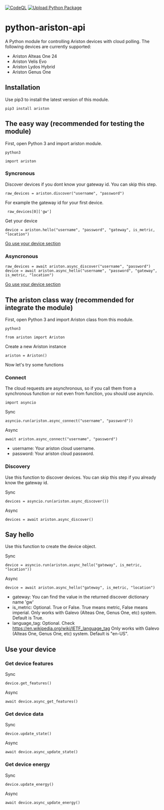 [![CodeQL](https://github.com/fustom/python-ariston-api/actions/workflows/codeql.yml/badge.svg)](https://github.com/fustom/python-ariston-api/actions/workflows/codeql.yml) [![Upload Python Package](https://github.com/fustom/python-ariston-api/actions/workflows/python-publish.yml/badge.svg)](https://github.com/fustom/python-ariston-api/actions/workflows/python-publish.yml)

# python-ariston-api
A Python module for controlling Ariston devices with cloud polling.
The following devices are currently supported:
- Ariston Alteas One 24
- Ariston Velis Evo
- Ariston Lydos Hybrid
- Ariston Genus One

## Installation
Use pip3 to install the latest version of this module.
```
pip3 install ariston
```

## The easy way (recommended for testing the module)
First, open Python 3 and import ariston module.
```
python3
```
```python3
import ariston
```
### Syncronous
Discover devices if you dont know your gateway id. You can skip this step.
```python3
raw_devices = ariston.discover("username", "password")
```
For example the gateway id for your first device.
```python3
 raw_devices[0]['gw']
```
Get your device
```python3
device = ariston.hello("username", "password", "gateway", is_metric, "location")
```
[Go use your device section](https://github.com/fustom/python-ariston-api/edit/main/README.md#Use-your-device)
### Asyncronous
```python3
raw_devices = await ariston.async_discover("username", "password")
device = await ariston.async_hello("username", "password", "gateway", is_metric, "location")
```
[Go use your device section](https://github.com/fustom/python-ariston-api/edit/main/README.md#Use-your-device)
## The ariston class way (recommended for integrate the module)
First, open Python 3 and import Ariston class from this module.
```
python3
```
```python3
from ariston import Ariston
```
Create a new Ariston instance
```python3
ariston = Ariston()
```
Now let's try some functions

### Connect
The cloud requests are asynchronous, so if you call them from a synchronous function or not even from function, you should use asyncio.
```python3
import asyncio
```

Sync
```python3
asyncio.run(ariston.async_connect("username", "password"))
```
Async
```python3
await ariston.async_connect("username", "password")
```
- username: Your ariston cloud username.
- password: Your ariston cloud password.

### Discovery
Use this function to discover devices. You can skip this step if you already know the gateway id.

Sync
```python3
devices = asyncio.run(ariston.async_discover())
```
Async
```python3
devices = await ariston.async_discover()
```

## Say hello
Use this function to create the device object.

Sync
```python3
device = asyncio.run(ariston.async_hello("gateway", is_metric, "location"))
```
Async
```python3
device = await ariston.async_hello("gateway", is_metric, "location")
```
- gateway: You can find the value in the returned discover dictionary name 'gw'
- is_metric: Optional. True or False. True means metric, False means imperial. Only works with Galevo (Alteas One, Genus One, etc) system. Default is True.
- language_tag: Optional. Check https://en.wikipedia.org/wiki/IETF_language_tag Only works with Galevo (Alteas One, Genus One, etc) system. Default is "en-US".

## Use your device
### Get device features
Sync
```python3
device.get_features()
```
Async
```python3
await device.async_get_features()
```
### Get device data
Sync
```python3
device.update_state()
```
Async
```python3
await device.async_update_state()
```
### Get device energy
Sync
```python3
device.update_energy()
```
Async
```python3
await device.async_update_energy()
```